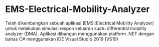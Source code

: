 # EMS-Electrical-Mobility-Analyzer
Telah dikembangkan sebuah aplikasi (EMS::Electrical Mobility Analyzer) untuk melakukan simulasi respon keluaran suatu differential mobility analyzer (DMA). Aplikasi dibangun menggunakan platform .NET dengan bahas C# menggunakan IDE Visual Studio 2019 (VS19)
